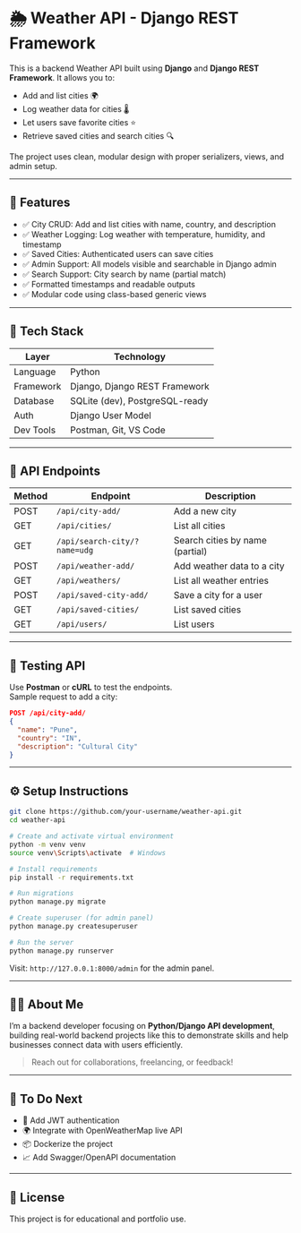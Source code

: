 
# 🌦️ Weather API - Django REST Framework

This is a backend Weather API built using **Django** and **Django REST Framework**. It allows you to:

- Add and list cities 🌍  
- Log weather data for cities 🌡️  
- Let users save favorite cities ⭐  
- Retrieve saved cities and search cities 🔍  

The project uses clean, modular design with proper serializers, views, and admin setup.

---

## 🚀 Features

- ✅ City CRUD: Add and list cities with name, country, and description
- ✅ Weather Logging: Log weather with temperature, humidity, and timestamp
- ✅ Saved Cities: Authenticated users can save cities
- ✅ Admin Support: All models visible and searchable in Django admin
- ✅ Search Support: City search by name (partial match)
- ✅ Formatted timestamps and readable outputs
- ✅ Modular code using class-based generic views

---

## 🧱 Tech Stack

| Layer          | Technology                     |
|----------------|--------------------------------|
| Language       | Python                         |
| Framework      | Django, Django REST Framework  |
| Database       | SQLite (dev), PostgreSQL-ready |
| Auth           | Django User Model              |
| Dev Tools      | Postman, Git, VS Code          |

---

## 📁 API Endpoints

| Method | Endpoint                 | Description                         |
|--------|--------------------------|-------------------------------------|
| POST   | `/api/city-add/`         | Add a new city                      |
| GET    | `/api/cities/`           | List all cities                     |
| GET    | `/api/search-city/?name=udg` | Search cities by name (partial) |
| POST   | `/api/weather-add/`      | Add weather data to a city          |
| GET    | `/api/weathers/`         | List all weather entries            |
| POST   | `/api/saved-city-add/`   | Save a city for a user              |
| GET    | `/api/saved-cities/`     | List saved cities                   |
| GET    | `/api/users/`            | List users                          |

---

## 🧪 Testing API

Use **Postman** or **cURL** to test the endpoints.  
Sample request to add a city:

```json
POST /api/city-add/
{
  "name": "Pune",
  "country": "IN",
  "description": "Cultural City"
}
```

---

## ⚙️ Setup Instructions

```bash
git clone https://github.com/your-username/weather-api.git
cd weather-api

# Create and activate virtual environment
python -m venv venv
source venv\Scripts\activate  # Windows

# Install requirements
pip install -r requirements.txt

# Run migrations
python manage.py migrate

# Create superuser (for admin panel)
python manage.py createsuperuser

# Run the server
python manage.py runserver
```

Visit: `http://127.0.0.1:8000/admin` for the admin panel.

---

## 🙋‍♀️ About Me

I’m a backend developer focusing on **Python/Django API development**, building real-world backend projects like this to demonstrate skills and help businesses connect data with users efficiently.

> Reach out for collaborations, freelancing, or feedback!

---

## 📌 To Do Next

- 🔐 Add JWT authentication
- 🌍 Integrate with OpenWeatherMap live API
- 📦 Dockerize the project
- 📈 Add Swagger/OpenAPI documentation

---

## 📄 License

This project is for educational and portfolio use.

